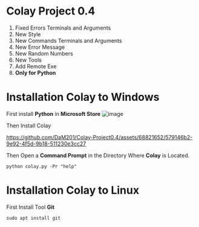 # Colay Project 0.4
1. Fixed Errors Terminals and Arguments
2. New Style
3. New Commands Terminals and Arguments
4. New Error Message
5. New Random Numbers
6. New Tools
7. Add Remote Exe
8. **Only for Python**

# Installation Colay to Windows
First install **Python** in **Microsoft Store**
![image](https://github.com/DaM201/Colay-Project0.4/assets/68821652/f450abcd-1e1c-4c67-8203-d518cff2cfee)

Then Install Colay

https://github.com/DaM201/Colay-Project0.4/assets/68821652/579146b2-9e92-4f5d-9b18-511230e3cc27

Then Open a **Command Prompt** in the Directory Where **Colay** is Located.

 ```
 python colay.py -Pr "help" 
 ```
# Installation Colay to Linux
First Install Tool **Git**
```
sudo apt install git
```
